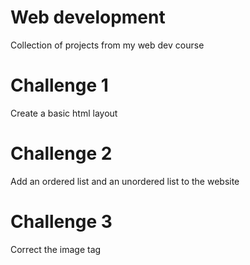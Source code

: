 # Web development
Collection of projects from my web dev course

# Challenge 1
Create a basic html layout

# Challenge 2
Add an ordered list and an unordered list to the website

# Challenge 3 
Correct the image tag

